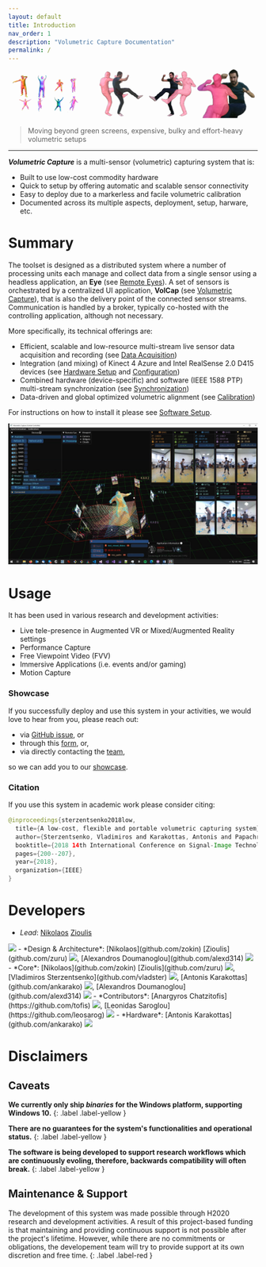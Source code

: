 ```yaml
---
layout: default
title: Introduction
nav_order: 1
description: "Volumetric Capture Documentation"
permalink: /
---
```


![Banner](assets/images/header.png)
> Moving beyond green screens, expensive, bulky and effort-heavy volumetric setups

___

***Volumetric Capture*** is a multi-sensor (volumetric) capturing system that is:
- Built to use low-cost commodity hardware
- Quick to setup by offering automatic and scalable sensor connectivity
- Easy to deploy due to a markerless and facile volumetric calibration
- Documented across its multiple aspects, deployment, setup, harware, etc.

# Summary
The toolset is designed as a distributed system where a number of processing units each manage and collect data from a single sensor using a headless application, an **Eye** (see [Remote Eyes](docs/eyes.md)). 
A set of sensors is orchestrated by a centralized UI application, **VolCap** (see [Volumetric Capture](docs/volcap.md)), that is also the delivery point of the connected sensor streams.
Communication is handled by a broker, typically co-hosted with the controlling application, although not necessary.

More specifically, its technical offerings are:
- Efficient, scalable and low-resource multi-stream live sensor data acquisition and recording (see [Data Acquisition](docs/acquisition.md))
- Integration (and mixing) of Kinect 4 Azure and Intel RealSense 2.0 D415 devices (see [Hardware Setup](docs/hardware/hardware.md) and [Configuration](docs/configure.md))
- Combined hardware (device-specific) and software (IEEE 1588 PTP) multi-stream synchronization (see [Synchronization](docs/synchronization.md))
- Data-driven and global optimized volumetric alignment (see [Calibration](docs/calibration/calibration.md))

For instructions on how to install it please see [Software Setup](docs/software.md).

![Intro](assets/images/App/intro2.jpg)

# Usage
It has been used in various research and development activities:
- Live tele-presence in Augmented VR or Mixed/Augmented Reality settings
- Performance Capture
- Free Viewpoint Video (FVV)
- Immersive Applications (i.e. events and/or gaming)
- Motion Capture

### Showcase
If you successfully deploy and use this system in your activities, we would love to hear from you, please reach out:
- via [GitHub issue](https://github.com/VCL3D/VolumetricCapture/issues), or
- through this [form](https://forms.gle/DxA3yiumbbdwEcPSA), or,
- via directly contacting the [team](#developers),

so we can add you to our [showcase](docs/showcase).

### Citation
If you use this system in academic work please consider citing:
```java
@inproceedings{sterzentsenko2018low,
  title={A low-cost, flexible and portable volumetric capturing system},
  author={Sterzentsenko, Vladimiros and Karakottas, Antonis and Papachristou, Alexandros and Zioulis, Nikolaos and Doumanoglou, Alexandros and Zarpalas, Dimitrios and Daras, Petros},
  booktitle={2018 14th International Conference on Signal-Image Technology \& Internet-Based Systems (SITIS)},
  pages={200--207},
  year={2018},
  organization={IEEE}
}
```

# Developers

- *Lead*: [Nikolaos](github.com/zokin) [Zioulis](github.com/zuru)
<img src="https://eu.ui-avatars.com/api/?name=Nikolaos+Zioulis&size=16&font-size=.5&rounded=true&background=0D8ABC&color=fff"/>
- *Design & Architecture*: [Nikolaos](github.com/zokin) [Zioulis](github.com/zuru) <img src="https://eu.ui-avatars.com/api/?name=Nikolaos+Zioulis&size=16&font-size=.5&rounded=true&background=0D8ABC&color=fff"/>, [Alexandros Doumanoglou](github.com/alexd314) <img src="https://eu.ui-avatars.com/api/?name=Alexandros+Doumanoglou&size=16&font-size=.5&rounded=true&background=114091&color=D0D6D9"/>
- *Core*: [Nikolaos](github.com/zokin) [Zioulis](github.com/zuru) <img src="https://eu.ui-avatars.com/api/?name=Nikolaos+Zioulis&size=16&font-size=.5&rounded=true&background=0D8ABC&color=fff"/>, [Vladimiros Sterzentsenko](github.com/vladster) <img src="https://eu.ui-avatars.com/api/?name=Vladimiros+Sterzentsenko&size=16&font-size=.5&rounded=true&background=353633&color=FAF9F7"/>, [Antonis Karakottas](github.com/ankarako) <img src="https://eu.ui-avatars.com/api/?name=Antonis+Karakottas&size=16&font-size=.5&rounded=true&background=4D2219&color=D59386"/>, [Alexandros Doumanoglou](github.com/alexd314) <img src="https://eu.ui-avatars.com/api/?name=Alexandros+Doumanoglou&size=16&font-size=.5&rounded=true&background=114091&color=D0D6D9"/>
- *Contributors*: [Anargyros Chatzitofis](https://github.com/tofis) <img src="https://eu.ui-avatars.com/api/?name=Anargyros+Chatzitofis&size=16&font-size=.5&rounded=true&background=306B2D&color=AEB5AE"/>, [Leonidas Saroglou](https://github.com/leosarog) <img src="https://eu.ui-avatars.com/api/?name=Leonidas+Saroglou&size=16&font-size=.5&rounded=true&background=5F246B&color=B5B3AE"/>
- *Hardware*: [Antonis Karakottas](github.com/ankarako) <img src="https://eu.ui-avatars.com/api/?name=Antonis+Karakottas&size=16&font-size=.5&rounded=true&background=4D2219&color=D59386"/>

# Disclaimers

## Caveats
**We currently only ship _binaries_ for the Windows platform, supporting Windows 10.**
{: .label .label-yellow }

**There are no guarantees for the system's functionalities and operational status.**
{: .label .label-yellow }

**The software is being developed to support research workflows which are continuously evoling, therefore, backwards compatibility will often break.**
{: .label .label-yellow }

## Maintenance & Support
The development of this system was made possible through H2020 research and development activities. A result of this project-based funding is that maintaining and providing continuous support is not possible after the project's lifetime. However, while there are no commitments or obligations, the developement team will try to provide support at its own discretion and free time.
{: .label .label-red }
